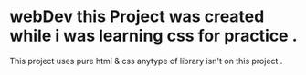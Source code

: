 # webDev this Project was created while i was learning css for practice .

This project uses pure html & css anytype of library isn't on this project .
